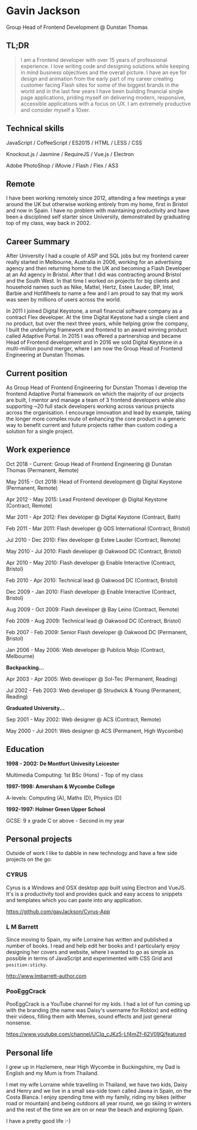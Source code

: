 # Gavin Jackson

Group Head of Frontend Development @ Dunstan Thomas
 
## TL;DR

> I am a Frontend developer with over 15 years of professional experience. I love writing code and designing solutions while keeping in mind business objectives and the overall picture.  I have an eye for design and animation from the early part of my career creating customer facing Flash sites for some of the biggest brands in the world and in the last few years I have been building financial single page applications, priding myself on delivering modern, responsive, accessible applications with a focus on UX.  I am extremely productive and consider myself a 10xer.


## Technical skills

JavaScript / CoffeeScript / ES2015 / HTML / LESS / CSS

Knockout.js / Jasmine / RequireJS / Vue.js / Electron

Adobe PhotoShop / iMovie / Flash / Flex / AS3


## Remote 

I have been working remotely since 2012, attending a few meetings a year around the UK but otherwise working entirely from my home, first in Bristol and now in Spain.  I have no problem with maintaining productivity and have been a disciplined self starter since University, demonstrated by graduating top of my class, way back in 2002. 

## Career Summary

After University I had a couple of ASP and SQL jobs but my frontend career really started in Melbourne, Australia in 2006, working for an advertising agency and then returning home to the UK and becoming a Flash Developer at an Ad agency in Bristol. After that I did was contracting around Bristol and the South West.  In that time I worked on projects for big clients and household names such as Nike, Mattel, Hertz, Estee Lauder, BP, Intel, Barbie and HotWheels to name a few and I am proud to say that my work was seen by millions of users across the world.
  
In 2011 I joined Digital Keystone, a small financial software company as a contract Flex developer.  At the time Digital Keystone had a single client and no product, but over the next three years, while helping grow the company, I built the underlying framework and frontend to an award winning product called Adaptive Portal. In 2015 I was offered a partnershiop and became Head of Frontend development and In 2016 we sold Digital Keystone in a multi-million pound merger, where I am now the Group Head of Frontend Engineering at Dunstan Thomas.

## Current position

As Group Head of Frontend Engineering for Dunstan Thomas I develop the frontend Adaptive Portal framework on which the majority of our projects are built, I mentor and manage a team of 3 frontend developers while also supporting ~20 full stack developers working across various projects across the organisation. I encourage innovation and lead by example, taking the longer more complex route of enhancing the core product in a generic way to benefit current and future projects rather than custom coding a solution for a single project.  


## Work experience

Oct 2018 - Current: Group Head of Frontend Engineering @ Dunstan Thomas (Permanent, Remote)

May 2015 - Oct 2018: Head of Frontend development @ Digital Keystone (Permanent, Remote)

Apr 2012 - May 2015: Lead Frontend developer @ Digital Keystone (Contract, Remote)

Mar 2011 - Apr 2012: Flex developer @ Digital Keystone (Contract, Bath)

Feb 2011 - Mar 2011: Flash developer @ GDS International (Contract, Bristol)

Jul 2010 - Dec 2010: Flex developer @ Estee Lauder (Contract, Remote)

May 2010 - Jul 2010: Flash developer @ Oakwood DC (Contract, Bristol)

Apr 2010 - May 2010: Flash developer @ Enable Interactive (Contract, Bristol)

Feb 2010 - Apr 2010: Technical lead @ Oakwood DC (Contract, Bristol)

Dec 2009 - Jan 2010: Flash developer @ Enable Interactive (Contract, Bristol)

Aug 2009 - Oct 2009: Flash developer @ Bay Leino (Contract, Remote)

Feb 2009 - Aug 2009: Technical lead @ Oakwood DC (Contract, Bristol)

Feb 2007 - Feb 2009: Senior Flash developer @ Oakwood DC (Permanent, Bristol)

Jan 2006 - May 2006: Web developer @ Publicis Mojo (Contract, Melbourne)

**Backpacking...**

Apr 2003 - Apr 2005: Web developer @ Sol-Tec (Permanent, Reading)

Jul 2002 - Feb 2003: Web developer @ Strudwick & Young (Permanent, Reading)

**Graduated University...**

Sep 2001 - May 2002: Web designer @ ACS (Contract, Remote)

May 2000 - Jul 2001: Web designer @ ACS (Permanent, High Wycombe)

## Education

**1998 - 2002: De Montfort Univesity Leicester**

Multimedia Computing: 1st BSc (Hons) - Top of my class

**1997-1998: Amersham & Wycombe College**

A-levels: Computing (A), Maths (D), Physics (D)

**1992-1997: Holmer Green Upper School**

GCSE: 9 x grade C or above - Second in my year

## Personal projects

Outside of work I like to dabble in new technology and have a few side projects on the go:

### CYRUS
 
Cyrus is a Windows and OSX desktop app built using Electron and VueJS.  It's is a productivity tool and provides quick and easy access to snippets and templates which you can paste into any application.  

https://github.com/gavJackson/Cyrus-App

### L M Barrett

Since moving to Spain, my wife Lorraine has written and published a number of books.  I read and help edit her books and I particularly enjoy designing her covers and website, where I wanted to go as simple as possible in terms of JavaScript and experimented with CSS Grid and `position:sticky`.

http://www.lmbarrett-author.com

### PooEggCrack

PooEggCrack is a YouTube channel for my kids.  I had a lot of fun coming up with the branding (the name was Daisy's username for Roblox)  and editing their videos, filling them with Memes, sound effects and just general nonsense.

https://www.youtube.com/channel/UClq_cJKz5-Lf4mZf-62V09Q/featured

## Personal life

I grew up in Hazlemere, near High Wycombe in Buckingshire, my Dad is English and my Mum is from Thailand. 

I met my wife Lorraine while travelling in Thailand, we have two kids, Daisy and Henry and we live in a small sea-side town called Javea in Spain, on the Costa Blanca. I enjoy spending time with my family, riding my bikes (either road or mountain) and being outdoors all year round, we go skiing in winters and the rest of the time we are on or near the beach and exploring Spain.  

I have a pretty good life :-)